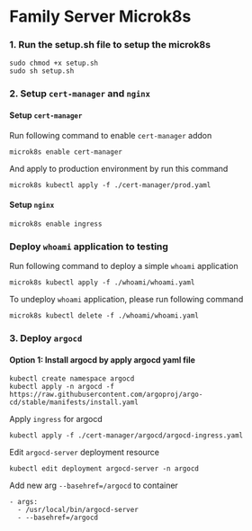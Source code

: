 # Family Server Microk8s

### 1. Run the setup.sh file to setup the microk8s

```
sudo chmod +x setup.sh
sudo sh setup.sh
```

### 2. Setup `cert-manager` and `nginx`

#### Setup `cert-manager`

Run following command to enable `cert-manager` addon
```
microk8s enable cert-manager
```

And apply to production environment by run this command

```
microk8s kubectl apply -f ./cert-manager/prod.yaml
```

#### Setup `nginx`

```
microk8s enable ingress
```

### Deploy `whoami` application to testing


Run following command to deploy a simple `whoami` application

```
microk8s kubectl apply -f ./whoami/whoami.yaml
```

To undeploy `whoami` application, please run following command

```
microk8s kubectl delete -f ./whoami/whoami.yaml
```

### 3. Deploy `argocd`

#### Option 1: Install argocd by apply argocd yaml file

```
kubectl create namespace argocd
kubectl apply -n argocd -f https://raw.githubusercontent.com/argoproj/argo-cd/stable/manifests/install.yaml
```

Apply `ingress` for argocd

```
kubectl apply -f ./cert-manager/argocd/argocd-ingress.yaml
```

Edit `argocd-server` deployment resource

```
kubectl edit deployment argocd-server -n argocd
```

Add new arg `--basehref=/argocd` to container

```
- args:
  - /usr/local/bin/argocd-server
  - --basehref=/argocd
```
